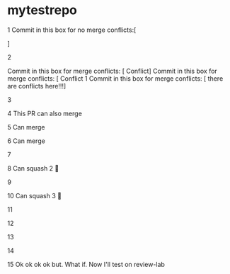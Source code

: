 # mytestrepo

1
Commit in this box for no merge conflicts:[



]

2

Commit in this box for merge conflicts: [ Conflict]
Commit in this box for merge conflicts: [ Conflict 1
Commit in this box for merge conflicts: [ there are conflicts here!!!]

3 

4 This PR can also merge

5 Can merge

6 Can merge

7

8 Can squash 2 :dog:

9

10 Can squash 3 :dog:

11

12

13

14

15 Ok ok ok ok but. What if. Now I'll test on review-lab
